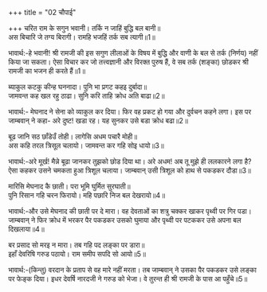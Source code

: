 +++
title = "02 चौपाई"

+++
चरित राम के सगुन भवानी। तर्कि न जाहिं बुद्धि बल बानी॥  
अस बिचारि जे तग्य बिरागी। रामहि भजहिं तर्क सब त्यागी॥1॥  

भावार्थ:-हे भवानी! श्री रामजी की इस सगुण लीलाओं के विषय में बुद्धि और वाणी के बल से तर्क (निर्णय) नहीं किया जा सकता। ऐसा विचार कर जो तत्त्वज्ञानी और विरक्त पुरुष हैं, वे सब तर्क (शङ्का) छोडकर श्री रामजी का भजन ही करते हैं॥1॥  

ब्याकुल कटकु कीन्ह घननादा। पुनि भा प्रगट कहइ दुर्बादा॥  
जामवन्त कह खल रहु ठाढा। सुनि करि ताहि क्रोध अति बाढा॥2॥  

भावार्थ:- मेघनाद ने सेना को व्याकुल कर दिया। फिर वह प्रकट हो गया और दुर्वचन कहने लगा। इस पर जाम्बवान्‌ ने कहा- अरे दुष्ट! खडा रह। यह सुनकर उसे बडा क्रोध बढा॥2॥  

बूढ जानि सठ छाँडेउँ तोही। लागेसि अधम पचारै मोही॥  
अस कहि तरल त्रिसूल चलायो। जामवन्त कर गहि सोइ धायो॥3॥  

भावार्थ:-अरे मूर्ख! मैन्ने बूढा जानकर तुझको छोड दिया था। अरे अधम! अब तू मुझे ही ललकारने लगा है? ऐसा कहकर उसने चमकता हुआ त्रिशूल चलाया। जाम्बवान्‌ उसी त्रिशूल को हाथ से पकडकर दौडा॥3॥  

मारिसि मेघनाद कै छाती। परा भूमि घुर्मित सुरघाती॥  
पुनि रिसान गहि चरन फिरायो। महि पछारि निज बल देखरायो॥4॥  

भावार्थ:-और उसे मेघनाद की छाती पर दे मारा। वह देवताओं का शत्रु चक्कर खाकर पृथ्वी पर गिर पडा। जाम्बवान्‌ ने फिर क्रोध में भरकर पैर पकडकर उसको घुमाया और पृथ्वी पर पटककर उसे अपना बल दिखलाया॥4॥  

बर प्रसाद सो मरइ न मारा। तब गहि पद लङ्का पर डारा॥  
इहाँ देवरिषि गरुड पठायो। राम समीप सपदि सो आयो॥5॥  

भावार्थ:-(किन्तु) वरदान के प्रताप से वह मारे नहीं मरता। तब जाम्बवान्‌ ने उसका पैर पकडकर उसे लङ्का पर फेङ्क दिया। इधर देवर्षि नारदजी ने गरुड को भेजा। वे तुरन्त ही श्री रामजी के पास आ पहुँचे॥5॥  
